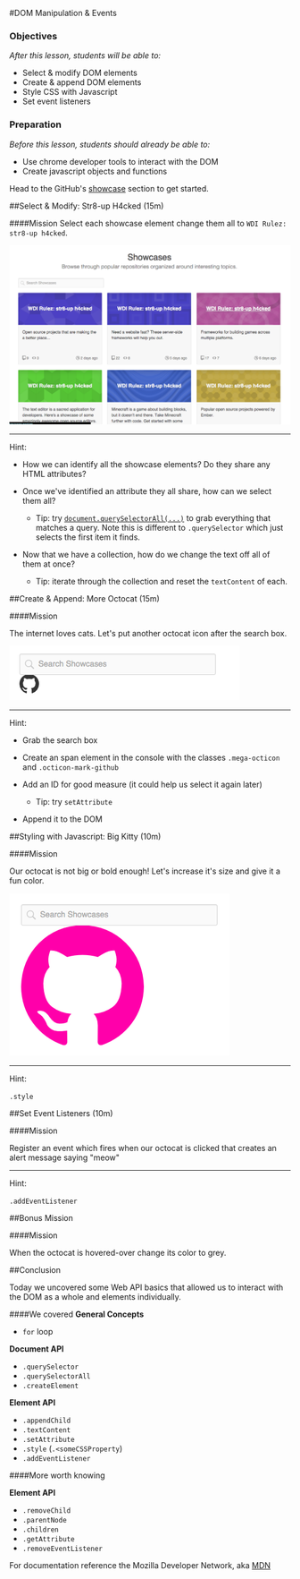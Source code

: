 #DOM Manipulation & Events

### Objectives

*After this lesson, students will be able to:*

* Select & modify DOM elements
* Create & append DOM elements
* Style CSS with Javascript
* Set event listeners


### Preparation
*Before this lesson, students should already be able to:*

- Use chrome developer tools to interact with the DOM
- Create javascript objects and functions

Head to the GitHub's [showcase](https://github.com/showcases) section to get started.

##Select & Modify: Str8-up H4cked (15m)

####Mission
Select each showcase element change them all to `WDI Rulez: str8-up h4cked`.

![str8-up hacked](./images/str8-up-h4cked.png)

---

Hint:

* How we can identify all the showcase elements? Do they share any HTML attributes?

* Once we've identified an attribute they all share, how can we select them all?
	* Tip: try [`document.querySelectorAll(...)`](https://developer.mozilla.org/en-US/docs/Web/API/Document/querySelectorAll) to grab everything that matches a query. Note this is different to `.querySelector` which just selects the first item it finds.

* Now that we have a collection, how do we change the text off all of them at once?
	* Tip: iterate through the collection and reset the `textContent` of each.

##Create & Append: More Octocat (15m)

####Mission

The internet loves cats. Let's put another octocat icon after the search box.

![more-octocat](./images/more-octocat.png)

---

Hint:

* Grab the search box

* Create an span element in the console with the classes `.mega-octicon` and `.octicon-mark-github`

* Add an ID for good measure (it could help us select it again later)
	* Tip: try `setAttribute`

* Append it to the DOM

##Styling with Javascript: Big Kitty (10m)

####Mission

Our octocat is not big or bold enough! Let's increase it's size and give it a fun color.

![big-kitty](./images/big-kitty.png)

---

Hint:

`.style`


##Set Event Listeners (10m)

####Mission

Register an event which fires when our octocat is clicked that creates an alert message saying "meow"

---

Hint:

`.addEventListener`


##Bonus Mission

####Mission

When the octocat is hovered-over change its color to grey.

##Conclusion

Today we uncovered some Web API basics that allowed us to interact with the DOM as a whole and elements individually.

####We covered
**General Concepts**

* `for` loop

**Document API**

* `.querySelector`
* `.querySelectorAll`
* `.createElement`

**Element API**

* `.appendChild`
* `.textContent`
* `.setAttribute`
* `.style` (`.<someCSSProperty`)
* `.addEventListener`

####More worth knowing

**Element API**

* `.removeChild`
* `.parentNode`
* `.children`
* `.getAttribute`
* `.removeEventListener`

For documentation reference the Mozilla Developer Network, aka [MDN](https://developer.mozilla.org/en-US/)